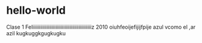 # hello-world
Clase 1
Feliiiiiiiiiiiiiiiiiiiiiiiiiiiiiiiiiiiiiiiiiiiiiiz 2010
oiuhfeoijefijijfpije azul vcomo el ,ar azil
kugkuggkgugkugku
